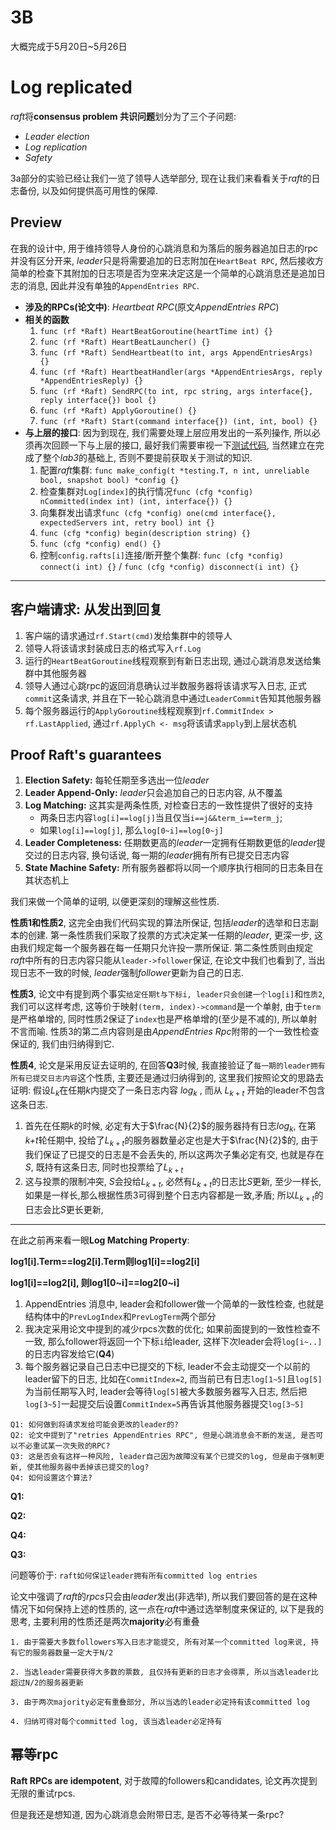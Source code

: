 # 3B

大概完成于5月20日~5月26日

# Log replicated

*raft*将**consensus problem 共识问题**划分为了三个子问题: 

- *Leader election*
- *Log replication*
- *Safety*

3a部分的实验已经让我们一览了领导人选举部分, 现在让我们来看看关于*raft*的日志备份, 以及如何提供高可用性的保障.

## Preview

在我的设计中, 用于维持领导人身份的心跳消息和为落后的服务器追加日志的rpc并没有区分开来, *leader*只是将需要追加的日志附加在`HeartBeat RPC`, 然后接收方简单的检查下其附加的日志项是否为空来决定这是一个简单的心跳消息还是追加日志的消息, 因此并没有单独的`AppendEntries RPC`.

- **涉及的RPCs(论文中)**: *Heartbeat RPC*(原文*AppendEntries RPC*)
- **相关的函数**
  1. `func (rf *Raft) HeartBeatGoroutine(heartTime int) {}`
  2. `func (rf *Raft) HeartBeatLauncher() {}`
  3. `func (rf *Raft) SendHeartbeat(to int, args AppendEntriesArgs) {}`
  4. `func (rf *Raft) HeartbeatHandler(args *AppendEntriesArgs, reply *AppendEntriesReply) {}`
  5. `func (rf *Raft) SendRPC(to int, rpc string, args interface{}, reply interface{}) bool {}`
  6. `func (rf *Raft) ApplyGoroutine() {}`
  7. `func (rf *Raft) Start(command interface{}) (int, int, bool) {}`
- **与上层的接口**: 因为到现在, 我们需要处理上层应用发出的一系列操作, 所以必须再次回顾一下与上层的接口, 最好我们需要审视一下[测试代码](../src/raft/test_test.go), 当然建立在完成了整个*lab3*的基础上, 否则不要提前获取关于测试的知识.
  1. 配置*raft*集群: `func make_config(t *testing.T, n int, unreliable bool, snapshot bool) *config {}`
  2. 检查集群对`Log[index]`的执行情况`func (cfg *config) nCommitted(index int) (int, interface{}) {}`
  3. 向集群发出请求`func (cfg *config) one(cmd interface{}, expectedServers int, retry bool) int {}`
  4. `func (cfg *config) begin(description string) {}`
  5. `func (cfg *config) end() {}`
  6. 控制`config.rafts[i]`连接/断开整个集群: `func (cfg *config) connect(i int) {}` / `func (cfg *config) disconnect(i int) {}`

---

## 客户端请求: 从发出到回复

1. 客户端的请求通过`rf.Start(cmd)`发给集群中的领导人
2. 领导人将该请求封装成日志的格式写入`rf.Log`
3. 运行的`HeartBeatGoroutine`线程观察到有新日志出现, 通过心跳消息发送给集群中其他服务器
4. 领导人通过心跳rpc的返回消息确认过半数服务器将该请求写入日志, 正式`commit`这条请求, 并且在下一轮心跳消息中通过`LeaderCommit`告知其他服务器
5. 每个服务器运行的`ApplyGoroutine`线程观察到`rf.CommitIndex > rf.LastApplied`, 通过`rf.ApplyCh <- msg`将该请求`apply`到上层状态机

## Proof Raft's guarantees

1. **Election Safety:** 每轮任期至多选出一位*leader*
2. **Leader Append-Only:** *leader*只会追加自己的日志内容, 从不覆盖
3. **Log Matching:** 这其实是两条性质, 对检查日志的一致性提供了很好的支持
   - 两条日志内容`log[i]==log[j]`当且仅当`i==j&&term_i==term_j`; 
   - 如果`log[i]==log[j]`, 那么`log[0~i]==log[0~j]`
4. **Leader Completeness:** 任期数更高的*leader*一定拥有任期数更低的*leader*提交过的日志内容, 换句话说, 每一期的*leader*拥有所有已提交日志内容
5. **State Machine Safety:** 所有服务器都将以同一个顺序执行相同的日志条目在其状态机上

我们来做一个简单的证明, 以便更深刻的理解这些性质.

**性质1和性质2**, 这完全由我们代码实现的算法所保证, 包括*leader*的选举和日志副本的创建. 第一条性质我们采取了投票的方式决定某一任期的*leader*, 更深一步, 这由我们规定每一个服务器在每一任期只允许投一票所保证. 第二条性质则由规定*raft*中所有的日志内容只能从`leader->follower`保证, 在论文中我们也看到了, 当出现日志不一致的时候, *leader*强制*follower*更新为自己的日志.

**性质3**, 论文中有提到两个事实`给定任期t与下标i, leader只会创建一个log[i]`和`性质2`, 我们可以这样考虑, 这等价于映射`(term, index)->command`是一个单射, 由于`term`是严格单增的, 同时性质2保证了`index`也是严格单增的(至少是不减的), 所以单射不言而喻. 性质3的第二点内容则是由*AppendEntries Rpc*附带的一个一致性检查保证的, 我们由归纳得到它.

**性质4**, 论文是采用反证去证明的, 在回答**Q3**时候, 我直接验证了`每一期的leader拥有所有已提交日志内容`这个性质, 主要还是通过归纳得到的, 这里我们按照论文的思路去证明: 假设$L_{k}$在任期*k*内提交了一条日志内容 $log_{k}$ , 而从 $L_{k+t}$ 开始的leader不包含这条日志.

1. 首先在任期*k*的时候, 必定有大于$\frac{N}{2}$的服务器持有日志$log_{k}$, 在第*k+t*轮任期中, 投给了$L_{k+t}$的服务器数量必定也是大于$\frac{N}{2}$的, 由于我们保证了已提交的日志是不会丢失的, 所以这两次子集必定有交, 也就是存在$S$, 既持有这条日志, 同时也投票给了$L_{k+t}$
2. 这与投票的限制冲突, *S*会投给$L_{k+t}$, 必然有$L_{k+t}$的日志比*S*更新, 至少一样长,如果是一样长,那么根据性质3可得到整个日志内容都是一致,矛盾; 所以$L_{k+t}$的日志会比*S*更长更新, 


---

在此之前再来看一眼**Log Matching Property**: 

**log1[i].Term==log2[i].Term则log1[i]==log2[i]**

**log1[i]==log2[i], 则log1[0~i]==log2[0~i]**

1. AppendEntries 消息中, leader会和follower做一个简单的一致性检查, 也就是结构体中的`PrevLogIndex`和`PrevLogTerm`两个部分
2. 我决定采用论文中提到的减少rpcs次数的优化; 如果前面提到的一致性检查不一致, 那么follower将返回一个下标`i`给leader, 这样下次leader会将`log[i~..]`的日志内容发给它(**Q4**)
3. 每个服务器记录自己日志中已提交的下标, leader不会主动提交一个以前的leader留下的日志, 比如在`CommitIndex=2`, 而当前已有日志`log[1~5]`且`log[5]`为当前任期写入时, leader会等待`log[5]`被大多数服务器写入日志, 然后把`log[3~5]`一起提交后设置`CommitIndex=5`再告诉其他服务器提交`log[3~5]`



```
Q1: 如何做到将请求发给可能会更改的leader的?
Q2: 论文中提到了"retries AppendEntries RPC", 但是心跳消息会不断的发送, 是否可以不必重试某一次失败的RPC?
Q3: 这是否会有这样一种风险, leader自己因为故障没有某个已提交的log, 但是由于强制更新, 使其他服务器中丢掉该已提交的log?
Q4: 如何设置这个算法?
```

**Q1:**

**Q2:**

**Q4:**


**Q3:**

问题等价于: `raft如何保证leader拥有所有committed log entries`

论文中强调了*raft*的*rpcs*只会由*leader*发出(非选举), 所以我们要回答的是在这种情况下如何保持上述的性质的, 这一点在*raft*中通过选举制度来保证的, 以下是我的思考, 主要利用的性质还是两次**majority**必有重叠

```
1. 由于需要大多数followers写入日志才能提交, 所有对某一个committed log来说, 持有它的服务器数量一定大于N/2

2. 当选leader需要获得大多数的票数, 且仅持有更新的日志才会得票, 所以当选leader比超过N/2的服务器更新

3. 由于两次majority必定有重叠部分, 所以当选的leader必定持有该committed log

4. 归纳可得对每个committed log, 该当选leader必定持有
```



## 幂等rpc

**Raft RPCs are idempotent**, 对于故障的followers和candidates, 论文再次提到无限的重试rpcs.

但是我还是想知道, 因为心跳消息会附带日志, 是否不必等待某一条rpc?